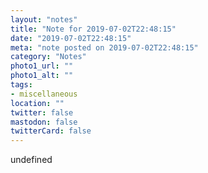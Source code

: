 ```yaml
---
layout: "notes"
title: "Note for 2019-07-02T22:48:15"
date: "2019-07-02T22:48:15"
meta: "note posted on 2019-07-02T22:48:15"
category: "Notes"
photo1_url: ""
photo1_alt: ""
tags:
- miscellaneous
location: ""
twitter: false
mastodon: false
twitterCard: false
---
```

undefined
